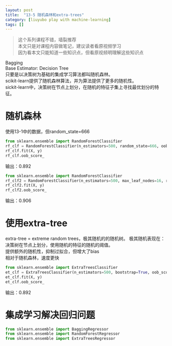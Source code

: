 ```yaml
---
layout: post
title:  "13-5 随机森林和extra-trees"
category: [liuyubo play with machine-learning]
tags: []
---
```


> 这个系列课程不错，墙裂推荐  
> 本文只是对课程内容做笔记，建议读者看原视频学习  
> 因为看本文只能知道一些知识点，但看原视频明理解这些知识点  

Bagging  
Base Estimator: Decision Tree  
只要是以决策树为基础的集成学习算法都叫随机森林。  
scikit-learn提供了随机森林算法，并为算法提供了更多的随机性。  
sickit-learn中，决策树在节点上划分，在随机的特征子集上寻找最优划分的特征。  

<!-- more -->

# 随机森林

使用13-1中的数据，但random_state=666  

```python
from sklearn.ensemble import RandomForestClassifier
rf_clf = RandomForestClassifier(n_estimators=500, random_state=666, oob_score=True)
rf_clf.fit(X, y)
rf_clf.oob_score_
```

输出：0.892  

```python
from sklearn.ensemble import RandomForestClassifier
rf_clf2 = RandomForestClassifier(n_estimators=500, max_leaf_nodes=16, random_state=666, oob_score=True)
rf_clf2.fit(X, y)
rf_clf2.oob_score_
```

输出：0.906

# 使用extra-tree

extra-tree = extreme random trees，极其随机的的随机树。
极其随机表现在：决策树在节点上划分，使用随机的特征的随机的阈值。  
提供额外的随机性，抑制过拟合，但增大了bias  
相对于随机森林，速度更快


```python
from sklearn.ensemble import ExtraTreesClassifier
et_clf = ExtraTreesClassifier(n_estimators=500, bootstrap=True, oob_score=True, random_state=666)
et_clf.fit(X, y)
et_clf.oob_score_
```

输出：0.892

# 集成学习解决回归问题

```python
from sklearn.ensemble import BaggingRegressor
from sklearn.ensemble import RandomForestRegressor
from sklearn.ensemble import ExtraTreesRegressor
```
